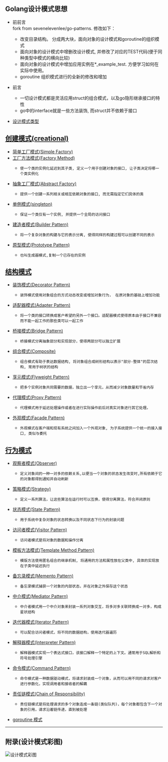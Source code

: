 Golang设计模式思想
-----
* 前前言 <br>
    fork from sevenelevenlee/go-patterns. 修改如下：
    * 改变目录结构。 分成两大块，面向对象的设计模式和goroutine的组织模式
    * 面向对象的设计模式中增删改设计模式, 并修改了对应的TEST代码(便于同种类型中模式的横向比较)
    * 面向对象的设计模式中增加应用实例在*_example_test. 方便学习如何在实际中使用。
    * goroutine 组织模式进行的全新的修改和增加
* 前言
    *   一切设计模式都是灵活应用struct的组合模式，以及go隐形继承接口的特性
    *   go中的interface就是一些方法装饰, 而struct并不依赖于接口

* [设计模式类型](./design-pattern)
  
[创建模式(creational)](./design-pattern/01-creational)
----
- [简单工厂模式(Simple Factory)](./design-pattern/01-creational/01-simple-factory-pattern)
- [工厂方法模式(Factory Method)](./design-pattern/01-creational/02-factory-method-patterns)
    -     使一个类的实例化延迟到其子类, 定义一个用于创建对象的接口, 让子类决定将哪一个类实例化
- [抽象工厂模式(Abstract Factory)](./design-pattern/01-creational/03-abstract-factory)
    -     提供一个创建一系列相关或相互依赖对象的接口, 而无需指定它们具体的类
- [单例模式(singleton)](./design-pattern/01-creational/04-singleton-pattern)
    -     保证一个类仅有一个实例, 并提供一个全局的访问接口
- [建造者模式(Builder Pattern)](./design-pattern/01-creational/05-builder-patterns)
    -     将一个复杂对象的构建与它的表示分离, 使得同样的构建过程可以创建不同的表示
- [原型模式(Prototype Pattern)](./design-pattern/01-creational/06-prototype-pattern)
    -     也叫生成器模式,复制一个已存在的实例
    
[结构模式](./design-pattern/02-structural)
----
- [装饰模式(Decorator Pattern)](./design-pattern/02-structural/01-decorator-pattern)
    -     装饰模式使用对象组合的方式动态改变或增加对象行为， 在原对象的基础上增加功能
- [适配器模式(Adapter Pattern)](./design-pattern/02-structural/02-adapter-pattern)
    -     将一个类的接口转换成客户希望的另外一个接口。适配器模式使得原本由于接口不兼容而不能一起工作的那些类可以一起工作
- [桥接模式(Bridge Pattern)](./design-pattern/02-structural/03-bridge-pattern)
    -     桥接模式分离抽象部分和实现部分，使得两部分可以独立扩展
- [组合模式(Composite)](./design-pattern/02-structural/04-composite-pattern)
    -     组合模式有助于表达数据结构, 将对象组合成树形结构以表示"部分-整体"的层次结构, 常用于树状的结构
- [享元模式(Flyweight Pattern)](./design-pattern/02-structural/05-flyweight-pattern)
    -     把多个实例对象共同需要的数据，独立出一个享元，从而减少对象数量和节省内存
- [代理模式(Proxy Pattern)](./design-pattern/02-structural/06-proxy-pattern)
    -     代理模式用于延迟处理操作或者在进行实际操作前后对真实对象进行其它处理。
- [外观模式(Facade Pattern)](./design-pattern/02-structural/07-facade-pattern)
    -     外观模式在客户端和现有系统之间加入一个外观对象, 为子系统提供一个统一的接入接口, 类似与委托
    
[行为模式](./design-pattern/03-behavioural)
----
- [观察者模式(Observer)](./design-pattern/03-behavioural/01-observer-pattern)
    -     定义对象间的一种一对多的依赖关系,以便当一个对象的状态发生改变时,所有依赖于它的对象都得到通知并自动刷新
- [策略模式(Strategy)](./design-pattern/03-behavioural/02-strategy-pattern)
    -     定义一系列算法，让这些算法在运行时可以互换，使得分离算法，符合开闭原则
- [状态模式(State Pattern)](./design-pattern/03-behavioural/03-state-pattern)
    -     用于系统中复杂对象的状态转换以及不同状态下行为的封装问题
- [访问者模式(Visitor Pattern)](./design-pattern/03-behavioural/04-visitor-pattern)
    -     访问者模式是将对象的数据和操作分离
- [模板方法模式(Template Method Pattern)](./design-pattern/03-behavioural/05-template-method-pattern)
    -     模版方法使用匿名组合的继承机制, 将通用的方法和属性放在父类中, 具体的实现放在子类中延迟执行
- [备忘录模式(Memento Pattern)](./design-pattern/03-behavioural/06-memento-pattern)
    -     备忘录模式捕获一个对象的内部状态，并在对象之外保存这个状态
- [中介模式(Mediator Pattern)](./design-pattern/03-behavioural/07-mediator-pattern)
    -     中介者模式用一个中介对象来封装一系列对象交互，将多对多关联转换成一对多，构成星状结构
- [迭代器模式(Iterator Pattern)](./design-pattern/03-behavioural/08-iterator-pattern)
    -     可以配合访问者模式，将不同的数据结构，使用迭代器遍历
- [解释器模式(Interpreter Pattern)](./design-pattern/03-behavioural/09-interpreter-pattern)
    -     解释器模式实现一个表达式接口，该接口解释一个特定的上下文。通常用于SQL解析和符号处理引擎
- [命令模式(Command Pattern)](./design-pattern/03-behavioural/10-command-pattern)
    -     命令模式是一种数据驱动模式，将请求封装成一个对象，从而可以用不同的请求对客户进行参数化，实现调用者和接收者的解藕
- [责任链模式(Chain of Responsibility)](./design-pattern/03-behavioural/11-chain-of-responsibility-pattern)
    -     责任链模式是将处理请求的多个对象连成一条链(类似队列)，每个对象都包含下一个对象的引用，请求沿着链传递，直到被处理

* [goroutine 模式](./goroutine_pattern)

----
附录(设计模式彩图)
-
   ![设计模式彩图](./go-design-image.jpg)

